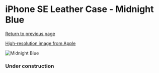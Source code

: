 # iPhone SE Leather Case - Midnight Blue

[Return to previous page](/iphone_5s)

[High-resolution image from Apple](https://store.storeimages.cdn-apple.com/8756/as-images.apple.com/is/MMHG2?wid=4500&hei=4500&fmt=png)

<div style="width: 384px"><img src="/everypreview/MMHG2.png" alt="Midnight Blue"></div>

### Under construction
